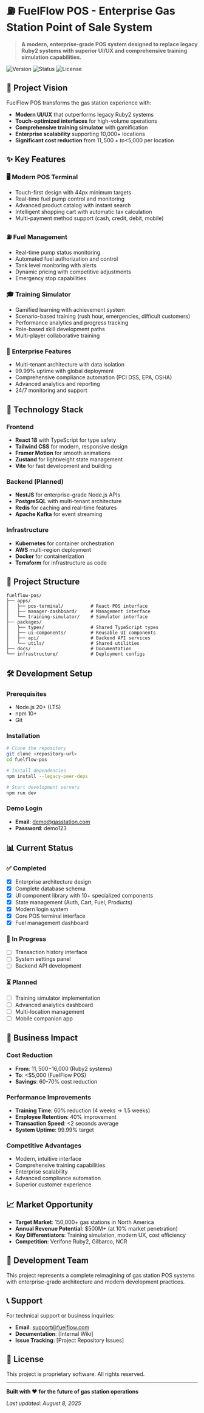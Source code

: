 # ⛽ FuelFlow POS - Enterprise Gas Station Point of Sale System

> **A modern, enterprise-grade POS system designed to replace legacy Ruby2 systems with superior UI/UX and comprehensive training simulation capabilities.**

![Version](https://img.shields.io/badge/version-1.0.0-blue.svg)
![Status](https://img.shields.io/badge/status-active_development-green.svg)
![License](https://img.shields.io/badge/license-proprietary-red.svg)

## 🎯 **Project Vision**

FuelFlow POS transforms the gas station experience with:
- **Modern UI/UX** that outperforms legacy Ruby2 systems
- **Touch-optimized interfaces** for high-volume operations
- **Comprehensive training simulator** with gamification
- **Enterprise scalability** supporting 10,000+ locations
- **Significant cost reduction** from $11,500+ to <$5,000 per location

## ✨ **Key Features**

### 🖥️ **Modern POS Terminal**
- Touch-first design with 44px minimum targets
- Real-time fuel pump control and monitoring
- Advanced product catalog with instant search
- Intelligent shopping cart with automatic tax calculation
- Multi-payment method support (cash, credit, debit, mobile)

### ⛽ **Fuel Management**
- Real-time pump status monitoring
- Automated fuel authorization and control
- Tank level monitoring with alerts
- Dynamic pricing with competitive adjustments
- Emergency stop capabilities

### 🎓 **Training Simulator**
- Gamified learning with achievement system
- Scenario-based training (rush hour, emergencies, difficult customers)
- Performance analytics and progress tracking
- Role-based skill development paths
- Multi-player collaborative training

### 🏢 **Enterprise Features**
- Multi-tenant architecture with data isolation
- 99.99% uptime with global deployment
- Comprehensive compliance automation (PCI DSS, EPA, OSHA)
- Advanced analytics and reporting
- 24/7 monitoring and support

## 🚀 **Technology Stack**

### Frontend
- **React 18** with TypeScript for type safety
- **Tailwind CSS** for modern, responsive design
- **Framer Motion** for smooth animations
- **Zustand** for lightweight state management
- **Vite** for fast development and building

### Backend (Planned)
- **NestJS** for enterprise-grade Node.js APIs
- **PostgreSQL** with multi-tenant architecture
- **Redis** for caching and real-time features
- **Apache Kafka** for event streaming

### Infrastructure
- **Kubernetes** for container orchestration
- **AWS** multi-region deployment
- **Docker** for containerization
- **Terraform** for infrastructure as code

## 📁 **Project Structure**

```
fuelflow-pos/
├── apps/
│   ├── pos-terminal/          # React POS interface
│   ├── manager-dashboard/     # Management interface
│   └── training-simulator/    # Simulator interface
├── packages/
│   ├── types/                 # Shared TypeScript types
│   ├── ui-components/         # Reusable UI components
│   ├── api/                   # Backend API services
│   └── utils/                 # Shared utilities
├── docs/                      # Documentation
└── infrastructure/            # Deployment configs
```

## 🛠️ **Development Setup**

### Prerequisites
- Node.js 20+ (LTS)
- npm 10+
- Git

### Installation
```bash
# Clone the repository
git clone <repository-url>
cd fuelflow-pos

# Install dependencies
npm install --legacy-peer-deps

# Start development servers
npm run dev
```

### Demo Login
- **Email**: demo@gasstation.com
- **Password**: demo123

## 📊 **Current Status**

### ✅ Completed
- [x] Enterprise architecture design
- [x] Complete database schema
- [x] UI component library with 10+ specialized components
- [x] State management (Auth, Cart, Fuel, Products)
- [x] Modern login system
- [x] Core POS terminal interface
- [x] Fuel management dashboard

### 🚧 In Progress
- [ ] Transaction history interface
- [ ] System settings panel
- [ ] Backend API development

### ⏳ Planned
- [ ] Training simulator implementation
- [ ] Advanced analytics dashboard
- [ ] Multi-location management
- [ ] Mobile companion app

## 🎯 **Business Impact**

### Cost Reduction
- **From**: $11,500-$16,000 (Ruby2 systems)
- **To**: <$5,000 (FuelFlow POS)
- **Savings**: 60-70% cost reduction

### Performance Improvements
- **Training Time**: 60% reduction (4 weeks → 1.5 weeks)
- **Employee Retention**: 40% improvement
- **Transaction Speed**: <2 seconds average
- **System Uptime**: 99.99% target

### Competitive Advantages
- Modern, intuitive interface
- Comprehensive training capabilities
- Enterprise scalability
- Advanced compliance automation
- Superior customer experience

## 📈 **Market Opportunity**

- **Target Market**: 150,000+ gas stations in North America
- **Annual Revenue Potential**: $500M+ (at 10% market penetration)
- **Key Differentiators**: Training simulation, modern UX, cost efficiency
- **Competition**: Verifone Ruby2, Gilbarco, NCR

## 🤝 **Development Team**

This project represents a complete reimagining of gas station POS systems with enterprise-grade architecture and modern development practices.

## 📞 **Support**

For technical support or business inquiries:
- **Email**: support@fuelflow.com
- **Documentation**: [Internal Wiki]
- **Issue Tracking**: [Project Repository Issues]

## 📄 **License**

This project is proprietary software. All rights reserved.

---

**Built with ❤️ for the future of gas station operations**

*Last updated: August 8, 2025*